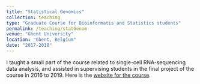```yaml
---
title: "Statistical Genomics"
collection: teaching
type: "Graduate Course for Bioinformatis and Statistics students"
permalink: /teaching/statGenom
venue: "Ghent University"
location: "Ghent, Belgium"
date: "2017-2018"
---
```


I taught a small part of the course related to single-cell RNA-sequencing data analysis, and assisted in supervising students in the final project of the course in 2016 to 2019. Here is the [website for the course](https://statomics.github.io/SGA2019/).

